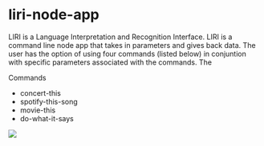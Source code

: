 # liri-node-app
LIRI is a Language Interpretation and Recognition Interface. LIRI is a command line node app that takes in parameters and gives back data. The user has the option of using four commands (listed below) in conjuntion with specific parameters associated with the commands. The 

Commands

* concert-this
* spotify-this-song
* movie-this
* do-what-it-says

![](liri.gif)
